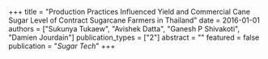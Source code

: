 +++
title = "Production Practices Influenced Yield and Commercial Cane Sugar Level of Contract Sugarcane Farmers in Thailand"
date = 2016-01-01
authors = ["Sukunya Tukaew", "Avishek Datta", "Ganesh P Shivakoti", "Damien Jourdain"]
publication_types = ["2"]
abstract = ""
featured = false
publication = "*Sugar Tech*"
+++

